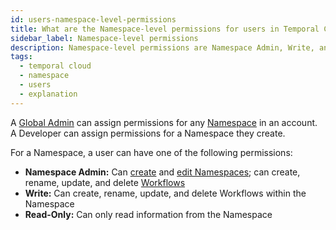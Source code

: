 ```yaml
---
id: users-namespace-level-permissions
title: What are the Namespace-level permissions for users in Temporal Cloud?
sidebar_label: Namespace-level permissions
description: Namespace-level permissions are Namespace Admin, Write, and Read-Only.
tags:
  - temporal cloud
  - namespace
  - users
  - explanation
---
```


A [Global Admin](/cloud/users-account-level-roles) can assign permissions for any [Namespace](/concepts/what-is-a-namespace) in an account.
A Developer can assign permissions for a Namespace they create.

For a Namespace, a user can have one of the following permissions:

- **Namespace Admin:** Can [create](/cloud/namespaces-create) and [edit Namespaces](/cloud/namespaces-manage); can create, rename, update, and delete [Workflows](/concepts/what-is-a-workflow)
- **Write:** Can create, rename, update, and delete Workflows within the Namespace
- **Read-Only:** Can only read information from the Namespace
